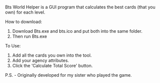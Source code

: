 Bts World Helper is a GUI program that calculates the best cards (that you own) for each level.

How to download:
1. Download Bts.exe and bts.ico and put both into the same folder.
2. Then run Bts.exe


To Use:
1. Add all the cards you own into the tool.
2. Add your agency attributes.
3. Click the 'Calculate Total Score' button.






P.S. - Originally developed for my sister who played the game.

